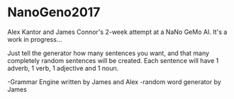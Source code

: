 # NanoGeno2017

Alex Kantor and James Connor's 2-week attempt at a NaNo GeMo AI. It's a work in progress...

Just tell the generator how many sentences you want, and that many completely random sentences will be created.
Each sentence will have 1 adverb, 1 verb, 1 adjective and 1 noun.


-Grammar Engine written by James and Alex
-random word generator by James
